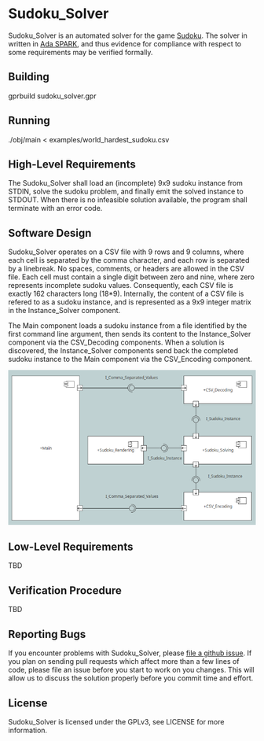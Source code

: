 # Sudoku_Solver
Sudoku_Solver is an automated solver for the game
[Sudoku](https://en.wikipedia.org/wiki/Sudoku).
The solver in written in
[Ada SPARK](https://en.wikipedia.org/wiki/SPARK_(programming_language)),
and thus evidence for compliance with respect to some requirements may be
verified formally.

## Building
gprbuild sudoku_solver.gpr

## Running
./obj/main < examples/world_hardest_sudoku.csv 

## High-Level Requirements
The Sudoku_Solver shall load an (incomplete) 9x9 sudoku instance from STDIN,
solve the sudoku problem, and finally emit the solved instance to STDOUT.
When there is no infeasible solution available, the program shall terminate
with an error code.

## Software Design
Sudoku_Solver operates on a CSV file with 9 rows and 9 columns, where each cell
is separated by the comma character, and each row is separated by a linebreak.
No spaces, comments, or headers are allowed in the CSV file. Each cell must
contain a single digit between zero and nine, where zero represents incomplete
sudoku values. Consequently, each CSV file is exactly 162 characters long (18*9).
Internally, the content of a CSV file is refered to as a sudoku instance, and is
represented as a 9x9 integer matrix in the Instance_Solver component.

The Main component loads a sudoku instance from a file identified by the first
command line argument, then sends its content to the Instance_Solver component
via the CSV_Decoding components. When a solution is discovered, the
Instance_Solver components send back the completed sudoku instance to the Main
component via the CSV_Encoding component.

![Software Design](img/sw_design.png)

## Low-Level Requirements
TBD

## Verification Procedure
TBD

## Reporting Bugs
If you encounter problems with Sudoku_Solver, please
[file a github issue](https://github.com/john-tornblom/Sudoku_Solver/issues/new).
If you plan on sending pull requests which affect more than a few lines of code,
please file an issue before you start to work on you changes. This will allow us
to discuss the solution properly before you commit time and effort.

## License
Sudoku_Solver is licensed under the GPLv3, see LICENSE for more information.
